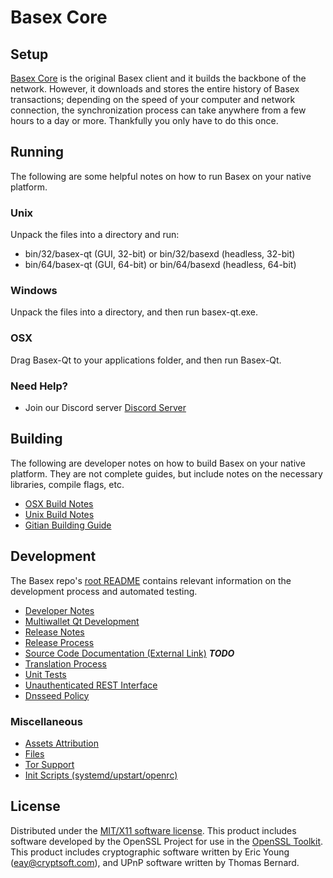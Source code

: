 Basex Core
=====================

Setup
---------------------
[Basex Core](http://basexcoin.io) is the original Basex client and it builds the backbone of the network. However, it downloads and stores the entire history of Basex transactions; depending on the speed of your computer and network connection, the synchronization process can take anywhere from a few hours to a day or more. Thankfully you only have to do this once.

Running
---------------------
The following are some helpful notes on how to run Basex on your native platform.

### Unix

Unpack the files into a directory and run:

- bin/32/basex-qt (GUI, 32-bit) or bin/32/basexd (headless, 32-bit)
- bin/64/basex-qt (GUI, 64-bit) or bin/64/basexd (headless, 64-bit)

### Windows

Unpack the files into a directory, and then run basex-qt.exe.

### OSX

Drag Basex-Qt to your applications folder, and then run Basex-Qt.

### Need Help?

* Join our Discord server [Discord Server](https://discord.basexcoin.io)

Building
---------------------
The following are developer notes on how to build Basex on your native platform. They are not complete guides, but include notes on the necessary libraries, compile flags, etc.

- [OSX Build Notes](build-osx.md)
- [Unix Build Notes](build-unix.md)
- [Gitian Building Guide](gitian-building.md)

Development
---------------------
The Basex repo's [root README](https://github.com/basex/basex/blob/master/README.md) contains relevant information on the development process and automated testing.

- [Developer Notes](developer-notes.md)
- [Multiwallet Qt Development](multiwallet-qt.md)
- [Release Notes](release-notes.md)
- [Release Process](release-process.md)
- [Source Code Documentation (External Link)](https://dev.visucore.com/bitcoin/doxygen/) ***TODO***
- [Translation Process](translation_process.md)
- [Unit Tests](unit-tests.md)
- [Unauthenticated REST Interface](REST-interface.md)
- [Dnsseed Policy](dnsseed-policy.md)

### Miscellaneous
- [Assets Attribution](assets-attribution.md)
- [Files](files.md)
- [Tor Support](tor.md)
- [Init Scripts (systemd/upstart/openrc)](init.md)

License
---------------------
Distributed under the [MIT/X11 software license](http://www.opensource.org/licenses/mit-license.php).
This product includes software developed by the OpenSSL Project for use in the [OpenSSL Toolkit](https://www.openssl.org/). This product includes
cryptographic software written by Eric Young ([eay@cryptsoft.com](mailto:eay@cryptsoft.com)), and UPnP software written by Thomas Bernard.
